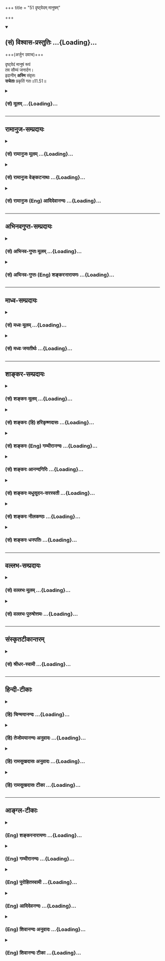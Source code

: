 +++
title = "51 दृष्ट्वेदम् मानुषम्"

+++
<div class="js_include" newlevelforh1="2" title="(सं) विश्वास-प्रस्तुतिः" unfilled url="/purANam_vaiShNavam/mahAbhAratam/06-bhIShma-parva/03-bhagavad-gItA-parva/saMskRtam/vishvAsa-prastutiH/11_vishva-rUpa-darshana/51_dRShTvedam_mAnuSh.md">
<details open><summary><h2>(सं) विश्वास-प्रस्तुतिः ...{Loading}...</h2></summary>

+++(अर्जुन उवाच)+++

दृष्ट्वेदं मानुषं रूपं  
तव सौम्यं जनार्दन।  
इदानीम् **अस्मि** संवृत्तः  
**सचेताः** प्रकृतिं गतः॥11.51॥
</details>
</div>
<div class="js_include collapsed" newlevelforh1="3" title="(सं) मूलम्" unfilled url="/purANam_vaiShNavam/mahAbhAratam/06-bhIShma-parva/03-bhagavad-gItA-parva/saMskRtam/mUlam/11_vishva-rUpa-darshana/51_dRShTvedam_mAnuSh.md">
<details><summary><h3>(सं) मूलम् ...{Loading}...</h3></summary>

अर्जुन उवाच  
दृष्ट्वेदं मानुषं रूपं तवसौम्यं जनार्दन।  
इदानीमस्मि संवृत्तः सचेताः प्रकृतिं गतः।।11.51।।
</details>
</div>


_________________
## रामानुज-सम्प्रदायः
<div class="js_include collapsed" newlevelforh1="3" title="(सं) रामानुजः मूलम्" unfilled url="/purANam_vaiShNavam/mahAbhAratam/06-bhIShma-parva/03-bhagavad-gItA-parva/saMskRtam/rAmAnujaH/mUlam/11_vishva-rUpa-darshana/51_dRShTvedam_mAnuSh.md">
<details><summary><h3>(सं) रामानुजः मूलम् ...{Loading}...</h3></summary>

।।11.51।। अर्जुन उवाच -- अनवधिकातिशयसौन्दर्यसौकुमार्यलावण्यादियुक्तं तव
एव असाधारणं मनुष्यत्वसंस्थानसंस्थितम् अति**सौम्यम् इदं तव रूपं दृष्ट्वा
सचेताः संवृत्तः अस्मि; प्रकृतिं गतः** च।

</details>
</div>
<div class="js_include collapsed" newlevelforh1="3" title="(सं) रामानुजः वेङ्कटनाथः" unfilled url="/purANam_vaiShNavam/mahAbhAratam/06-bhIShma-parva/03-bhagavad-gItA-parva/saMskRtam/rAmAnujaH/venkaTanAthaH/11_vishva-rUpa-darshana/51_dRShTvedam_mAnuSh.md">
<details><summary><h3>(सं) रामानुजः वेङ्कटनाथः ...{Loading}...</h3></summary>

  
  
।।11.51।। मानुषं रूपम् इत्यस्य
कर्मजन्यप्राकृतरूपपरत्वभ्रमव्युदासायेदंशब्दाभिप्रेतं
वदंस्तद्व्याचष्टेअनवधिकातिशयसौन्दर्येत्यादिना।  
  

</details>
</div>
<div class="js_include collapsed" newlevelforh1="3" title="(सं) रामानुजः (Eng) आदिदेवानन्दः" unfilled url="/purANam_vaiShNavam/mahAbhAratam/06-bhIShma-parva/03-bhagavad-gItA-parva/saMskRtam/rAmAnujaH/english/AdidevAnandaH/11_vishva-rUpa-darshana/51_dRShTvedam_mAnuSh.md">
<details><summary><h3>(सं) रामानुजः (Eng) आदिदेवानन्दः ...{Loading}...</h3></summary>

11.51 Arjuna said Having beheld this pleasing and unie form of Yours,
human in configuration, endowed with grace, tenderness, beauty etc., the
excellence of which is infinite, I have now become composed, and I am
restored to my normal nature.

</details>
</div>


_________________
## अभिनवगुप्त-सम्प्रदायः
<div class="js_include collapsed" newlevelforh1="3" title="(सं) अभिनव-गुप्तः मूलम्" unfilled url="/purANam_vaiShNavam/mahAbhAratam/06-bhIShma-parva/03-bhagavad-gItA-parva/saMskRtam/abhinava-guptaH/mUlam/11_vishva-rUpa-darshana/51_dRShTvedam_mAnuSh.md">
<details><summary><h3>(सं) अभिनव-गुप्तः मूलम् ...{Loading}...</h3></summary>

।।11.51।। दृष्ट्वेति। सकलोपसंहारान्ते +++(S सकलः संहारान्ते)+++
परमप्रशान्तरूपां ब्रह्म तत्त्वस्थितिं ददाति इत्युपसंहारे भगवतः सौम्यता।

</details>
</div>
<div class="js_include collapsed" newlevelforh1="3" title="(सं) अभिनव-गुप्तः (Eng) शङ्करनारायणः" unfilled url="/purANam_vaiShNavam/mahAbhAratam/06-bhIShma-parva/03-bhagavad-gItA-parva/saMskRtam/abhinava-guptaH/english/shankaranArAyaNaH/11_vishva-rUpa-darshana/51_dRShTvedam_mAnuSh.md">
<details><summary><h3>(सं) अभिनव-गुप्तः (Eng) शङ्करनारायणः ...{Loading}...</h3></summary>

11.51 Drstva etc. At the end of the act of withdrawing all, the Brahman
assumes the highly tranil stage of the tattva. Hence at the stage of
withdrawl, gentleness is in the Bhagavat.

</details>
</div>


_________________
## माध्व-सम्प्रदायः
<div class="js_include collapsed" newlevelforh1="3" title="(सं) मध्वः मूलम्" unfilled url="/purANam_vaiShNavam/mahAbhAratam/06-bhIShma-parva/03-bhagavad-gItA-parva/saMskRtam/madhvaH/mUlam/11_vishva-rUpa-darshana/51_dRShTvedam_mAnuSh.md">
<details><summary><h3>(सं) मध्वः मूलम् ...{Loading}...</h3></summary>

।।11.51।। Sri Madhvacharya did not comment on this sloka.,

</details>
</div>
<div class="js_include collapsed" newlevelforh1="3" title="(सं) मध्वः जयतीर्थः" unfilled url="/purANam_vaiShNavam/mahAbhAratam/06-bhIShma-parva/03-bhagavad-gItA-parva/saMskRtam/madhvaH/jayatIrthaH/11_vishva-rUpa-darshana/51_dRShTvedam_mAnuSh.md">
<details><summary><h3>(सं) मध्वः जयतीर्थः ...{Loading}...</h3></summary>

।।11.51।। Sri Jayatirtha did not comment on this sloka.  
  

</details>
</div>


_________________
## शाङ्कर-सम्प्रदायः
<div class="js_include collapsed" newlevelforh1="3" title="(सं) शङ्करः मूलम्" unfilled url="/purANam_vaiShNavam/mahAbhAratam/06-bhIShma-parva/03-bhagavad-gItA-parva/saMskRtam/shankaraH/mUlam/11_vishva-rUpa-darshana/51_dRShTvedam_mAnuSh.md">
<details><summary><h3>(सं) शङ्करः मूलम् ...{Loading}...</h3></summary>

।।11.51।। --,**दृष्ट्वा इदं मानुषं रूपं** मत्सखं प्रसन्नं **तव सौम्यं
जनार्दन; इदानीम्;** अधुना **अस्मि संवृत्तः** संजातः। किम् **सचेताः**
प्रसन्नचित्तः **प्रकृतिं** स्वभावं **गतश्च** अस्मि।।**श्रीभगवानुवाच
--,**

</details>
</div>
<div class="js_include collapsed" newlevelforh1="3" title="(सं) शङ्करः (हि) हरिकृष्णदासः" unfilled url="/purANam_vaiShNavam/mahAbhAratam/06-bhIShma-parva/03-bhagavad-gItA-parva/saMskRtam/shankaraH/hindI/harikRShNadAsaH/11_vishva-rUpa-darshana/51_dRShTvedam_mAnuSh.md">
<details><summary><h3>(सं) शङ्करः (हि) हरिकृष्णदासः ...{Loading}...</h3></summary>

।।11.51।। अर्जुन बोला -- हे जनार्दन अब मैं अपने मित्रकी आकृतिमें आपके इस
प्रसन्नमुख सौम्य मानुषरूपको देखकर सचेता यानी प्रसन्नचित्त हुआ हूँ और
अपनी प्रकृतिको -- वास्तविक स्थितिको प्राप्त हुआ हूँ।  
  
,

</details>
</div>
<div class="js_include collapsed" newlevelforh1="3" title="(सं) शङ्करः (Eng) गम्भीरानन्दः" unfilled url="/purANam_vaiShNavam/mahAbhAratam/06-bhIShma-parva/03-bhagavad-gItA-parva/saMskRtam/shankaraH/english/gambhIrAnandaH/11_vishva-rUpa-darshana/51_dRShTvedam_mAnuSh.md">
<details><summary><h3>(सं) शङ्करः (Eng) गम्भीरानन्दः ...{Loading}...</h3></summary>

11.51 O Janardana, drstva, having seen; idam, this; saumyam, serene;
manusam, human; rupam, form; tava, of Yours-gracious, as of my friend;
asmi, I have; idanim, now; samvrttah, become;-what;-sacetah, calm in
mind; and gatah, restored; prakrtim, to my own nature.

</details>
</div>
<div class="js_include collapsed" newlevelforh1="3" title="(सं) शङ्करः आनन्दगिरिः" unfilled url="/purANam_vaiShNavam/mahAbhAratam/06-bhIShma-parva/03-bhagavad-gItA-parva/saMskRtam/shankaraH/AnandagiriH/11_vishva-rUpa-darshana/51_dRShTvedam_mAnuSh.md">
<details><summary><h3>(सं) शङ्करः आनन्दगिरिः ...{Loading}...</h3></summary>

।।11.51।। एवं भगवदाश्वासितः सन्नर्जुनस्तं प्रत्युक्तवानित्याह -- **अर्जुन
इति।**

</details>
</div>
<div class="js_include collapsed" newlevelforh1="3" title="(सं) शङ्करः मधुसूदन-सरस्वती" unfilled url="/purANam_vaiShNavam/mahAbhAratam/06-bhIShma-parva/03-bhagavad-gItA-parva/saMskRtam/shankaraH/madhusUdana-sarasvatI/11_vishva-rUpa-darshana/51_dRShTvedam_mAnuSh.md">
<details><summary><h3>(सं) शङ्करः मधुसूदन-सरस्वती ...{Loading}...</h3></summary>

।।11.51।। ततो निर्भयः सन् अर्जुन उवाच -- दृष्ट्वेति। इदानीं सचेताः
भयकृतव्यामोहाभावेनाव्याकुलचित्तः संवृत्तोऽस्मि। तथा प्रकृतिं
भयकृतव्यथाराहित्येन स्वास्थ्यं गतोस्मि स्पष्टमन्यत्।

</details>
</div>
<div class="js_include collapsed" newlevelforh1="3" title="(सं) शङ्करः नीलकण्ठः" unfilled url="/purANam_vaiShNavam/mahAbhAratam/06-bhIShma-parva/03-bhagavad-gItA-parva/saMskRtam/shankaraH/nIlakaNThaH/11_vishva-rUpa-darshana/51_dRShTvedam_mAnuSh.md">
<details><summary><h3>(सं) शङ्करः नीलकण्ठः ...{Loading}...</h3></summary>

।।11.51।। ततो निर्भयः सन्नर्जुन उवाच -- **दृष्ट्वेति।** सचेता अव्याकुलः।
प्रकृतिं गतः स्वास्थ्यं प्राप्तः। संवृत्तो जातोऽस्मि।

</details>
</div>
<div class="js_include collapsed" newlevelforh1="3" title="(सं) शङ्करः धनपतिः" unfilled url="/purANam_vaiShNavam/mahAbhAratam/06-bhIShma-parva/03-bhagavad-gItA-parva/saMskRtam/shankaraH/dhanapatiH/11_vishva-rUpa-darshana/51_dRShTvedam_mAnuSh.md">
<details><summary><h3>(सं) शङ्करः धनपतिः ...{Loading}...</h3></summary>

।।11.51।। स्वभिलषितं रुपं दृष्ट्वार्जुन उवाच। दृष्ट्वेदं प्रत्यक्षं
मानुषं नराकारं मत्सखं सौभ्यं प्रसन्नं तव रुपं इदानीं सचेताः प्रसन्नमनाः
प्रकृतिं स्वभावं गतः प्राप्तः संवृत्तः संजातोऽस्मि। जनार्दनेति संबोधयन्
जनानसुरानर्दयति पीडयतीति जनार्दनस्तद्दर्शनजन्यं भियमिदानीं
सौम्यरुपदर्शनेन निवृत्तामिति सूचयति।

</details>
</div>


_________________
## वल्लभ-सम्प्रदायः
<div class="js_include collapsed" newlevelforh1="3" title="(सं) वल्लभः मूलम्" unfilled url="/purANam_vaiShNavam/mahAbhAratam/06-bhIShma-parva/03-bhagavad-gItA-parva/saMskRtam/vallabhaH/mUlam/11_vishva-rUpa-darshana/51_dRShTvedam_mAnuSh.md">
<details><summary><h3>(सं) वल्लभः मूलम् ...{Loading}...</h3></summary>

।।11.51।। ततो यथावदवस्थितः सन् अर्जुन उवाच -- दृष्ट्वेदमिति।
निरवधिकातिशयसौन्दर्यसौकुमार्यलावण्यसौशील्यादियुक्तं
सदानन्दमात्रकरपादमुखोदरादिरूपं सौम्यं मानुषं मनुष्यत्वसंस्थानस्थितं
दृष्ट्वा सचेताः जातोऽस्मि। तदा तु विचेताः अमनाः अपाणिपादं
तदमूर्त्तमव्ययम् इति वाक्यात्। इदानीं तु प्रकृतिं स्वभावं प्राप्तोऽस्मि।

</details>
</div>
<div class="js_include collapsed" newlevelforh1="3" title="(सं) वल्लभः पुरुषोत्तमः" unfilled url="/purANam_vaiShNavam/mahAbhAratam/06-bhIShma-parva/03-bhagavad-gItA-parva/saMskRtam/vallabhaH/puruShottamaH/11_vishva-rUpa-darshana/51_dRShTvedam_mAnuSh.md">
<details><summary><h3>(सं) वल्लभः पुरुषोत्तमः ...{Loading}...</h3></summary>

  
  
।।11.51।। दर्शितस्वरूपं दृष्ट्वाऽर्जुनो विज्ञापयति -- दृष्ट्वेति। हे
जनार्दन अविद्यानाशक इदं पुरतो दृश्यमानं मानुषं मनुष्यैर्द्रष्टुं योग्यं
सौम्यं दयापरीतं दयायुक्तं तव रूपं दृष्ट्वा इदानीमधुना सचेताः
सावधानचित्तः संवृत्तः जातोऽस्मि। प्रकृतिं भक्तिरूपां गतः प्राप्तोऽस्मि
(च)।  
  

</details>
</div>


_________________
## संस्कृतटीकान्तरम्
<div class="js_include collapsed" newlevelforh1="3" title="(सं) श्रीधर-स्वामी" unfilled url="/purANam_vaiShNavam/mahAbhAratam/06-bhIShma-parva/03-bhagavad-gItA-parva/saMskRtam/shrIdhara-svAmI/11_vishva-rUpa-darshana/51_dRShTvedam_mAnuSh.md">
<details><summary><h3>(सं) श्रीधर-स्वामी ...{Loading}...</h3></summary>

।।11.51।। ततो निर्भयः सन्नर्जुन उवाच **-- दृष्ट्वेति।** सचेताः
प्रसन्नचित्त इदानीं संवृत्तः जातोऽस्मि। प्रकृतिं स्वास्थ्यं च
प्राप्तोऽस्मि। शेषं स्पष्टम्।

</details>
</div>


_________________
## हिन्दी-टीकाः
<div class="js_include collapsed" newlevelforh1="3" title="(हि) चिन्मयानन्दः" unfilled url="/purANam_vaiShNavam/mahAbhAratam/06-bhIShma-parva/03-bhagavad-gItA-parva/hindI/chinmayAnandaH/11_vishva-rUpa-darshana/51_dRShTvedam_mAnuSh.md">
<details><summary><h3>(हि) चिन्मयानन्दः ...{Loading}...</h3></summary>

।।11.51।। देशकालातीत वस्तु को ग्रहण तथा अनुभव करने के लिए आवश्यक पूर्व
तैयारी के अभाव के कारण अकस्मात् समष्टि के इतने विशाल विराट् रूप को देखकर
स्वाभाविक है कि अर्जुन भय और मोह से ग्रस्त हो गया था। परन्तु यहाँ वह
स्वीकार करता है कि भगवान् के शान्त; सौम्य मनुष्य रूप को देखकर वह
शान्तचित्त होकर अपने स्वभाव को प्राप्त हो गया है। अब भगवान् स्वयं ही
ईश्वर की भक्ति का वर्णन अगले श्लोक में करते हैं।

</details>
</div>
<div class="js_include collapsed" newlevelforh1="3" title="(हि) तेजोमयानन्दः अनुवादः" unfilled url="/purANam_vaiShNavam/mahAbhAratam/06-bhIShma-parva/03-bhagavad-gItA-parva/hindI/tejomayAnandaH/anuvAdaH/11_vishva-rUpa-darshana/51_dRShTvedam_mAnuSh.md">
<details><summary><h3>(हि) तेजोमयानन्दः अनुवादः ...{Loading}...</h3></summary>

।।11.51।। अर्जुन ने कहा -- हे जनार्दन! आपके इस सौम्य मनुष्य रूप को देखकर
अब मैं शांतचित्त हुआ अपने स्वभाव को प्राप्त हो गया हूँ।।

</details>
</div>
<div class="js_include collapsed" newlevelforh1="3" title="(हि) रामसुखदासः अनुवादः" unfilled url="/purANam_vaiShNavam/mahAbhAratam/06-bhIShma-parva/03-bhagavad-gItA-parva/hindI/rAmasukhadAsaH/anuvAdaH/11_vishva-rUpa-darshana/51_dRShTvedam_mAnuSh.md">
<details><summary><h3>(हि) रामसुखदासः अनुवादः ...{Loading}...</h3></summary>

।।11.51।। अर्जुन बोले -- हे जनार्दन ! आपके इस सौम्य मनुष्यरूपको देखकर
मैं इस समय स्थिरचित्त हो गया हूँ और अपनी स्वाभाविक स्थितिको प्राप्त हो
गया हूँ।

</details>
</div>
<div class="js_include collapsed" newlevelforh1="3" title="(हि) रामसुखदासः टीका" unfilled url="/purANam_vaiShNavam/mahAbhAratam/06-bhIShma-parva/03-bhagavad-gItA-parva/hindI/rAmasukhadAsaH/TIkA/11_vishva-rUpa-darshana/51_dRShTvedam_mAnuSh.md">
<details><summary><h3>(हि) रामसुखदासः टीका ...{Loading}...</h3></summary>

।।11.51।।***व्याख्या--*'दृष्ट्वेदं मानुषं रूपं तव सौम्यं
जनार्दन'--**आपके मनुष्यरूपमें प्रकट होकर लीला करनेवाले रूपको देखकर
गायें, पशु-पक्षी, वृक्ष, लताएँ आदि भी पुलकित हो जाती हैं **(टिप्पणी प₀
613),**ऐसे सौम्य द्विभुजरूपको देखकर मैं होशमें आ गया हूँ, मेरा चित्त
स्थिर हो गया है--**'इदानीमस्मि संवृत्तः' 'सचेताः',**विराट्रूपको देखकर
जो मैं भयभीत हो गया था, वह सब भय अब मिट गया है, सब व्यथा चली गयी है और
मैं अपनी वास्तविक स्थितिको प्राप्त हो गया हूँ -- **'प्रकृतिं
गतः। '**यहाँ **सचेताः** कहनेका तात्पर्य है कि जब अर्जुनकी दृष्टि
भगवान्की कृपाकी तरफ गयी, तब अर्जुनको होश आया और वे सोचने लगे कि कहाँ तो
मैं और कहाँ भगवान्का विस्मयकारक विलक्षण विराट्रूप ! इसमें मेरी कोई
योग्यता, अधिकारिता नहीं है। इसमें तो केवल भगवान्की कृपा-ही-कृपा है।  
  
***सम्बन्ध--***अर्जुनकी कृतज्ञताका अनुमोदन करते हुए भगवान् कहते हैं --

</details>
</div>


_________________
## आङ्ग्ल-टीकाः
<div class="js_include collapsed" newlevelforh1="3" title="(Eng) शङ्करनारायणः" unfilled url="/purANam_vaiShNavam/mahAbhAratam/06-bhIShma-parva/03-bhagavad-gItA-parva/english/shankaranArAyaNaH/11_vishva-rUpa-darshana/51_dRShTvedam_mAnuSh.md">
<details><summary><h3>(Eng) शङ्करनारायणः ...{Loading}...</h3></summary>

11.51. Arjuna said On seeing this gentle human form of Yours, O
Janardana, now I have regained my nature and have now collected my
thinking faculty.

</details>
</div>
<div class="js_include collapsed" newlevelforh1="3" title="(Eng) गम्भीरानन्दः" unfilled url="/purANam_vaiShNavam/mahAbhAratam/06-bhIShma-parva/03-bhagavad-gItA-parva/english/gambhIrAnandaH/11_vishva-rUpa-darshana/51_dRShTvedam_mAnuSh.md">
<details><summary><h3>(Eng) गम्भीरानन्दः ...{Loading}...</h3></summary>

11.51 Arjuna said O Janardana, having seen this serene human form of
Yours, I have now become calm in mind and restored to my own nature.

</details>
</div>
<div class="js_include collapsed" newlevelforh1="3" title="(Eng) पुरोहितस्वामी" unfilled url="/purANam_vaiShNavam/mahAbhAratam/06-bhIShma-parva/03-bhagavad-gItA-parva/english/purohitasvAmI/11_vishva-rUpa-darshana/51_dRShTvedam_mAnuSh.md">
<details><summary><h3>(Eng) पुरोहितस्वामी ...{Loading}...</h3></summary>

11.51 Arjuna said: Seeing Thee in Thy gentle human form, my Lord, I am
myself again, calm once more.

</details>
</div>
<div class="js_include collapsed" newlevelforh1="3" title="(Eng) आदिदेवनन्दः" unfilled url="/purANam_vaiShNavam/mahAbhAratam/06-bhIShma-parva/03-bhagavad-gItA-parva/english/AdidevanandaH/11_vishva-rUpa-darshana/51_dRShTvedam_mAnuSh.md">
<details><summary><h3>(Eng) आदिदेवनन्दः ...{Loading}...</h3></summary>

11.51 Arjuna said Having behold the human and pleasing form of Yours, O
Krsna, I have now become composed in mind and I am restored to my normal
nature.

</details>
</div>
<div class="js_include collapsed" newlevelforh1="3" title="(Eng) शिवानन्दः अनुवादः" unfilled url="/purANam_vaiShNavam/mahAbhAratam/06-bhIShma-parva/03-bhagavad-gItA-parva/english/shivAnandaH/anuvAdaH/11_vishva-rUpa-darshana/51_dRShTvedam_mAnuSh.md">
<details><summary><h3>(Eng) शिवानन्दः अनुवादः ...{Loading}...</h3></summary>

11.51 Arjuna said Having seen this Thy gentle human form, O Krishna, now
I am composed and am restored to my own nature.

</details>
</div>
<div class="js_include collapsed" newlevelforh1="3" title="(Eng) शिवानन्दः टीका" unfilled url="/purANam_vaiShNavam/mahAbhAratam/06-bhIShma-parva/03-bhagavad-gItA-parva/english/shivAnandaH/TIkA/11_vishva-rUpa-darshana/51_dRShTvedam_mAnuSh.md">
<details><summary><h3>(Eng) शिवानन्दः टीका ...{Loading}...</h3></summary>

11.51 दृष्ट्वा having seen; इदम् this; मानुषम् human; रूपम् form; तव
Thy; सौम्यम् gentle; जनार्दन O Krishna; इदानीम् now; अस्मि (I) am;
संवृत्तः composed; सचेताः with mind; प्रकृतिम् to nature; गतः
restored.Commentary Arjuna says to Lord Krishna O Lord; I now behold Thy
human form. Now my thoughts are collected and I am serene. I can speak.
My senses perform their proper functions. My fear has vanished. Thou
hast treated me as a mother would treat her erring child whom she
embraces and nurses. Just as the calf rejoices when it beholds its
mother who was missing for some days; so also I rejoice now when I
behold Thy gentle form. I have drunk the nectar. Now I am alive.

</details>
</div>
